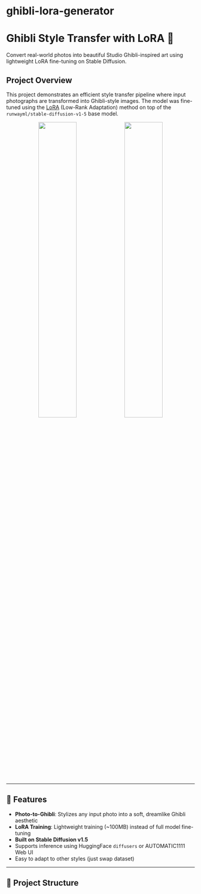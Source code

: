 # ghibli-lora-generator
# Ghibli Style Transfer with LoRA 🎨

Convert real-world photos into beautiful Studio Ghibli-inspired art using lightweight LoRA fine-tuning on Stable Diffusion.

## Project Overview

This project demonstrates an efficient style transfer pipeline where input photographs are transformed into Ghibli-style images. The model was fine-tuned using the [LoRA](https://arxiv.org/abs/2106.09685) (Low-Rank Adaptation) method on top of the `runwayml/stable-diffusion-v1-5` base model.

<p align="center">
  <img src="examples/photo_input.jpg" width="45%" />
  <img src="examples/ghibli_output.jpg" width="45%" />
</p>

---

## 🚀 Features

- **Photo-to-Ghibli**: Stylizes any input photo into a soft, dreamlike Ghibli aesthetic
- **LoRA Training**: Lightweight training (~100MB) instead of full model fine-tuning
- **Built on Stable Diffusion v1.5**
- Supports inference using HuggingFace `diffusers` or AUTOMATIC1111 Web UI
- Easy to adapt to other styles (just swap dataset)

---

## 📁 Project Structure


